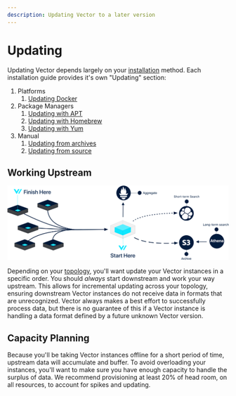 ```yaml
---
description: Updating Vector to a later version
---
```


# Updating

Updating Vector depends largely on your [installation][docs.installation] 
method. Each installation guide provides it's own "Updating" section:

1. Platforms
   1. [Updating Docker][docs.docker#updating]
2. Package Managers
   1. [Updating with APT][docs.apt#updating]
   2. [Updating with Homebrew][docs.homebrew#updating]
   3. [Updating with Yum][docs.yum#updating]
3. Manual
   1. [Updating from archives][docs.from_archives#updating]
   1. [Updating from source][docs.from_archives#updating]

## Working Upstream

![Where To Start Example](../../assets/updating-upstream.svg)

Depending on your [topology][docs.topologies], you'll want update your Vector
instances in a specific order. You should _always_ start downstream and work
your way upstream. This allows for incremental updating across your topology,
ensuring downstream Vector instances do not receive data in formats that are
unrecognized. Vector always makes a best effort to successfully process data,
but there is no guarantee of this if a Vector instance is handling a data
format defined by a future unknown Vector version.

## Capacity Planning

Because you'll be taking Vector instances offline for a short period of time,
upstream data will accumulate and buffer. To avoid overloading your instances,
you'll want to make sure you have enough capacity to handle the surplus of
data. We recommend provisioning at least 20% of head room, on all resources,
to account for spikes and updating.


[docs.apt#updating]: ../../setup/installation/package-managers/apt.md#updating
[docs.docker#updating]: ../../setup/installation/platforms/docker.md#updating
[docs.from_archives#updating]: ../../setup/installation/manual/from-archives.md#updating
[docs.homebrew#updating]: ../../setup/installation/package-managers/homebrew.md#updating
[docs.installation]: ../../setup/installation
[docs.topologies]: ../../setup/deployment/topologies.md
[docs.yum#updating]: ../../setup/installation/package-managers/yum.md#updating
